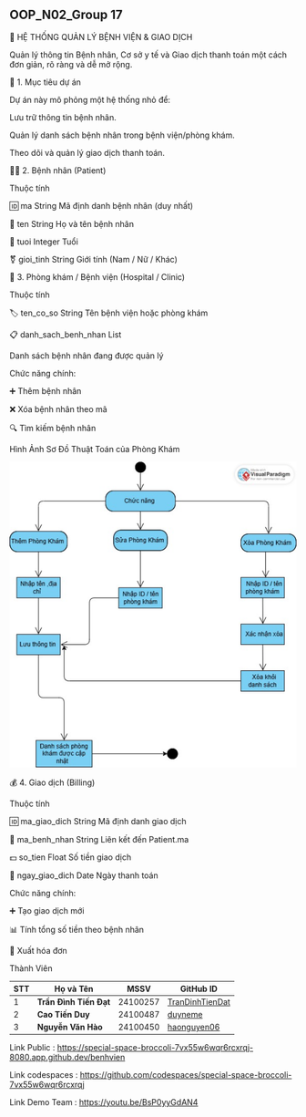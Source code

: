 ## OOP_N02_Group 17 

🏥 HỆ THỐNG QUẢN LÝ BỆNH VIỆN & GIAO DỊCH

Quản lý thông tin Bệnh nhân, Cơ sở y tế và Giao dịch thanh toán một cách đơn giản, rõ ràng và dễ mở rộng.

📌 1. Mục tiêu dự án

Dự án này mô phỏng một hệ thống nhỏ để:

Lưu trữ thông tin bệnh nhân.

Quản lý danh sách bệnh nhân trong bệnh viện/phòng khám.

Theo dõi và quản lý giao dịch thanh toán.

🧍‍♂️ 2. Bệnh nhân (Patient)

Thuộc tính	

🆔 ma	String	Mã định danh bệnh nhân (duy nhất)

📝 ten	String	Họ và tên bệnh nhân

🎂 tuoi	Integer	Tuổi

⚧ gioi_tinh	String	Giới tính (Nam / Nữ / Khác)

🏥 3. Phòng khám / Bệnh viện (Hospital / Clinic)

Thuộc tính	

🏷 ten_co_so	String	Tên bệnh viện hoặc phòng khám

📋 danh_sach_benh_nhan	List<Patient>	

Danh sách bệnh nhân đang được quản lý

Chức năng chính:

➕ Thêm bệnh nhân

❌ Xóa bệnh nhân theo mã

🔍 Tìm kiếm bệnh nhân

Hình Ảnh Sơ Đồ Thuật Toán của Phòng Khám 

 <img src='anh/PhongKham (1).jpg'>

💰 4. Giao dịch (Billing)

Thuộc tính	

🆔 ma_giao_dich	String	Mã định danh giao dịch

🔗 ma_benh_nhan	String	Liên kết đến Patient.ma

💵 so_tien	Float	Số tiền giao dịch

📅 ngay_giao_dich	Date	Ngày thanh toán

Chức năng chính:

➕ Tạo giao dịch mới

📊 Tính tổng số tiền theo bệnh nhân

🧾 Xuất hóa đơn

Thành Viên 

| STT | Họ và Tên              | MSSV     | GitHub ID                                             |
| --- | ---------------------- | -------- | ----------------------------------------------------- |
| 1   | **Trần Đình Tiến Đạt** | 24100257 | [TranDinhTienDat](https://github.com/TranDinhTienDat) |
| 2   | **Cao Tiến Duy**       | 24100487 | [duyneme](https://github.com/duyneme)                 |
| 3   | **Nguyễn Văn Hào**     | 24100450 | [haonguyen06](https://github.com/haonguyen06)         |

  
Link Public : https://special-space-broccoli-7vx55w6wqr6rcxrqj-8080.app.github.dev/benhvien

Link codespaces : https://github.com/codespaces/special-space-broccoli-7vx55w6wqr6rcxrqj

Link Demo Team : https://youtu.be/BsP0yyGdAN4
